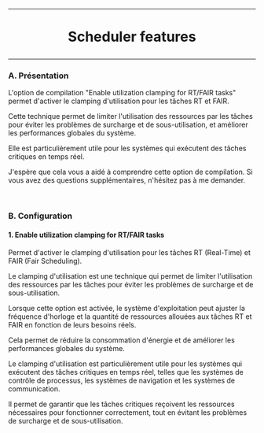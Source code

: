 ---------------------------------------------------------------------------------
# <p align='center'> Scheduler features </p>
---------------------------------------------------------------------------------
### A. Présentation
L'option de compilation "Enable utilization clamping for RT/FAIR tasks" permet d'activer le clamping d'utilisation pour les tâches RT et FAIR.

Cette technique permet de limiter l'utilisation des ressources par les tâches pour éviter les problèmes de surcharge et de sous-utilisation, et améliorer les performances globales du système.

Elle est particulièrement utile pour les systèmes qui exécutent des tâches critiques en temps réel.

J'espère que cela vous a aidé à comprendre cette option de compilation. Si vous avez des questions supplémentaires, n'hésitez pas à me demander.

<br />

### B. Configuration
#### 1. Enable utilization clamping for RT/FAIR tasks
Permet d'activer le clamping d'utilisation pour les tâches RT (Real-Time) et FAIR (Fair Scheduling).

Le clamping d'utilisation est une technique qui permet de limiter l'utilisation des ressources par les tâches pour éviter les problèmes de surcharge et de sous-utilisation.

Lorsque cette option est activée, le système d'exploitation peut ajuster la fréquence d'horloge et la quantité de ressources allouées aux tâches RT et FAIR en fonction de leurs besoins réels.

Cela permet de réduire la consommation d'énergie et de améliorer les performances globales du système.

Le clamping d'utilisation est particulièrement utile pour les systèmes qui exécutent des tâches critiques en temps réel, telles que les systèmes de contrôle de processus, les systèmes de navigation et les systèmes de communication.

Il permet de garantir que les tâches critiques reçoivent les ressources nécessaires pour fonctionner correctement, tout en évitant les problèmes de surcharge et de sous-utilisation.

